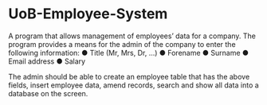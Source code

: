 # UoB-Employee-System

A program that allows management of employees’ data for a company. The program provides a means 
for the admin of the company to enter the following information:
● Title (Mr, Mrs, Dr, ...)
● Forename
● Surname
● Email address
● Salary

The admin should be able to create an employee table that has the above fields, insert employee data, 
amend records, search and show all data into a database on the screen. 
